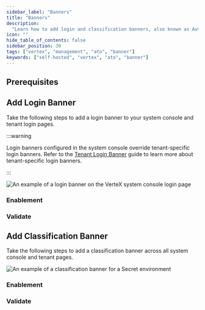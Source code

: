 ```yaml
---
sidebar_label: "Banners"
title: "Banners"
description:
  "Learn how to add login and classification banners, also known as Authority to Operate (ATO) banners, in VerteX."
icon: ""
hide_table_of_contents: false
sidebar_position: 30
tags: ["vertex", "management", "ato", "banner"]
keywords: ["self-hosted", "vertex", "ato", "banner"]
---
```


<PartialsComponent category="self-hosted" name="login-banner-intro" edition="VerteX" official="Palette VerteX" />

## Prerequisites

<PartialsComponent category="self-hosted" name="login-banner-prerequisites" edition="VerteX" />

## Add Login Banner

Take the following steps to add a login banner to your system console and tenant login pages.

:::warning

Login banners configured in the system console override tenant-specific login banners. Refer to the
[Tenant Login Banner](../../tenant-settings/login-banner.md) guide to learn more about tenant-specific login banners.

:::

![An example of a login banner on the VerteX system console login page](/vertex_system-management_login-banner_login-banner.webp)

### Enablement

<PartialsComponent category="self-hosted" name="login-banner-setup-login" edition="VerteX" />

### Validate

<PartialsComponent category="self-hosted" name="login-banner-validate-login" edition="VerteX" />

## Add Classification Banner

Take the following steps to add a classification banner across all system console and tenant pages.

![An example of a classification banner for a Secret environment](/vertex_system-management_login-banner_classification-banner.webp)

### Enablement

<PartialsComponent category="self-hosted" name="login-banner-setup-classification" edition="VerteX" />

### Validate

<PartialsComponent category="self-hosted" name="login-banner-validate-classification" edition="VerteX" />
